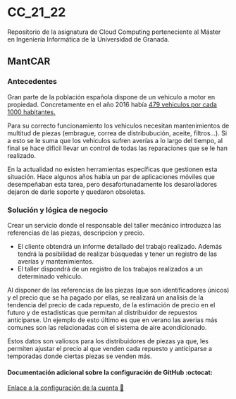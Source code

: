 
# CC_21_22

Repositorio de la asignatura de Cloud Computing perteneciente al Máster en Ingeniería Informática de la Universidad de Granada.


## MantCAR

### Antecedentes

Gran parte de la población española dispone de un vehiculo a motor en propiedad. Concretamente en el año 2016 había [479 vehiculos por cada 1000 habitantes.](https://www.lavanguardia.com/vida/20160911/41235900406/en-espana-hay-479-automoviles-por-cada-1000-habitantes.html)

Para su correcto funcionamiento los vehiculos necesitan mantenimientos de multitud de piezas
(embrague, correa de distribubución, aceite, filtros...). Si a esto se le suma que los vehiculos sufren averías a lo largo del tiempo, al final se hace dificil llevar un control de todas las reparaciones que se le han realizado.

En la actualidad no existen herramientas específicas que gestionen esta situación. Hace algunos años había un par de aplicaciones móviles que desempeñaban esta tarea, pero desafortunadamente los desarolladores dejaron de darle soporte y quedaron obsoletas.

### Solución y lógica de negocio

Crear un servicio donde el responsable del taller mecánico introduzca las referencias de las piezas, descripcion y precio.

- El cliente obtendrá un informe detallado del trabajo realizado. Además tendrá la posibilidad de realizar búsquedas y tener un registro de las averías y mantenimientos.
- El taller dispondrá de un registro de los trabajos realizados a un determinado vehiculo.

Al disponer de las referencias de las piezas (que son identificadores únicos) y el precio que se ha pagado por ellas, se realizará un analisis de la tendencia del precio de cada repuesto, de la estimación de precio en el futuro y de estadisticas que permitan al distribuidor de repuestos anticiparse. Un ejemplo de esto último es que en verano las averias más comunes son las relacionadas con el sistema de aire acondicionado.

Estos datos son valiosos para los distribuidores de piezas ya que, les permiten ajustar el precio al que venden cada repuesto y anticiparse a temporadas donde ciertas piezas se venden más. 

#### Documentación adicional sobre la configuración de GitHub :octocat:
[Enlace a la configuración de la cuenta :wrench:](https://github.com/MenaBarrera/CC_21_22/blob/main/documentacion/configuracion_github.md)



